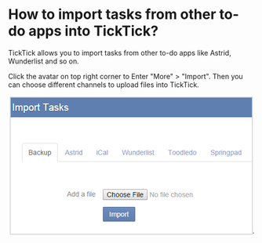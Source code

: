 # How to import tasks from other to-do apps into TickTick?
TickTick allows you to import tasks from other to-do apps like Astrid, Wunderlist and so on.

Click the avatar on top right corner to Enter "More" > "Import". Then you can choose different channels to upload files into TickTick.

![](../images/image1.12W.png)
